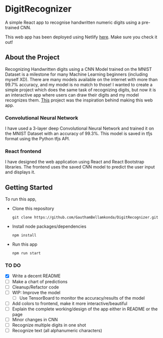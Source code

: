 # DigitRecognizer
A simple React app to recognise handwritten numeric digits using a pre-trained CNN.

This web app has been deployed using Netlify [here](https://digitrecognizer.netlify.app/). Make sure you check it out!

## About the Project
Recognizing Handwritten digits using a CNN Model trained on the MNIST Dataset is a milestone for many Machine Learning beginners (including myself XD). There are many models available on the internet with more than 99.7% accuracy, and my model is no match to those! I wanted to create a simple project which does the same task of recognizing digits, but now it is an interactive app where users can draw their digits and my model recognizes them. [This](https://github.com/ixartz/handwritten-digit-recognition-tensorflowjs) project was the inspiration behind making this web app.

### Convolutional Neural Network
I have used a 3-layer deep Convolutional Neural Network and trained it on the MNIST Dataset with an accuracy of 99.3%. This model is saved in tfjs format using the Python tfjs API. 

### React frontend
I have designed the web application using React and React Bootstrap libraries. The frontend uses the saved CNN model to predict the user input and displays it.

## Getting Started
To run this app, 

 - Clone this repository
    ```shell
    git clone https://github.com/GauthamBellamkonda/DigitRecognizer.git
    ```
 - Install node packages/dependencies
    ```shell
    npm install
    ```
 - Run this app
    ```shell
    npm run start
    ```

### TO DO
- [x] Write a decent README
- [ ] Make a chart of predictions
- [ ] Cleanup/Refactor code
- [ ] WIP: Improve the model
  - [ ] Use TensorBoard to monitor the accuracy/results of the model
- [ ] Add colors to frontend, make it more interactive/beautiful
- [ ] Explain the complete working/design of the app either in README or the page
- [ ] Minor changes in CNN
- [ ] Recognize multiple digits in one shot
- [ ] Recognize text (all alphanumeric characters)
